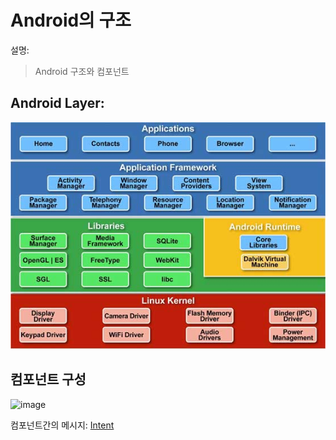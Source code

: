 # Android의 구조
설명:
> Android 구조와 컴포넌트 

Android Layer:
--
![](/images/image11.jpg)

컴포넌트 구성
--
![image](https://user-images.githubusercontent.com/12086377/27845179-73c21eae-6167-11e7-89cb-606081653f0d.png)

컴포넌트간의 메시지:
[Intent](/docs/29.md)
